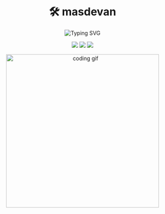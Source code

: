 <h1 align="center">
  🛠️ masdevan
</h1>

<p align="center">
  <img src="https://readme-typing-svg.herokuapp.com?font=Fira+Code&pause=1000&color=F97316&center=true&vCenter=true&width=435&lines=Welcome+to+my+Dev+Toolkit!;Built+with+love%2C+bugs%2C+and+too+much+coffee" alt="Typing SVG" />
</p>

<p align="center">
  <img src="https://img.shields.io/badge/HTML5-%23E34F26?style=for-the-badge&logo=html5&logoColor=white"/>
  <img src="https://img.shields.io/badge/CSS3-%231572B6?style=for-the-badge&logo=css3&logoColor=white"/>
  <img src="https://img.shields.io/badge/JavaScript-%23F7DF1E?style=for-the-badge&logo=javascript&logoColor=black"/>
</p>

<p align="center">
  <img src="https://media.giphy.com/media/26xBukh1Sh5QYaFIs/giphy.gif" width="400" alt="coding gif"/>
</p>
